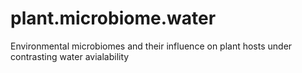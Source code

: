 # plant.microbiome.water
Environmental microbiomes and their influence on plant hosts under contrasting water avialability
